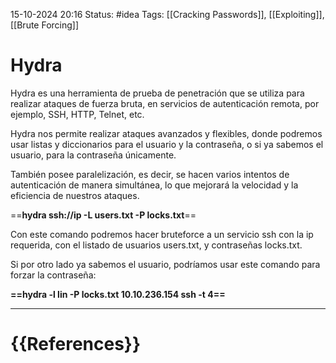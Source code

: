  15-10-2024 20:16
Status: #idea
Tags: [[Cracking Passwords]], [[Exploiting]], [[Brute Forcing]]

# Hydra

Hydra es una herramienta de prueba de penetración que se utiliza para realizar ataques de fuerza bruta, en servicios de autenticación remota, por ejemplo, SSH, HTTP, Telnet, etc.

Hydra nos permite realizar ataques avanzados y flexibles, donde podremos usar listas y diccionarios para el usuario y la contraseña, o si ya sabemos el usuario, para la contraseña únicamente. 

También posee paralelización, es decir, se hacen varios intentos de autenticación de manera simultánea, lo que mejorará la velocidad y la eficiencia de nuestros ataques.

==**hydra ssh://ip -L users.txt -P locks.txt**==

Con este comando podremos hacer bruteforce a un servicio ssh con la ip requerida, con el listado de usuarios users.txt, y contraseñas locks.txt.

Si por otro lado ya sabemos el usuario, podríamos usar este comando para forzar la contraseña:

**==hydra -l lin -P locks.txt 10.10.236.154 ssh -t 4==**

---
# {{References}}